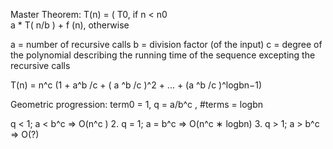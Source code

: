 Master Theorem: 
	T(n) = ( T0,   if n < n0  
		    a * T( n/b ) + f (n), otherwise

a = number of recursive calls 
b = division factor (of the input) 
c = degree of the polynomial describing the running time of the sequence excepting the recursive calls


T(n) = n^c (1 + a^b /c + ( a ^b /c )^2 + ... + (a ^b /c )^logbn−1)

Geometric progression: term0 = 1, q = a/b^c , #terms = logbn


q < 1; a < b^c => O(n^c ) 
2. q = 1; a = b^c => O(n^c ∗ logbn) 
3. q > 1; a > b^c => O(?)